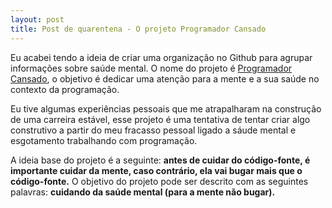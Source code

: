 ```yaml
---
layout: post
title: Post de quarentena - O projeto Programador Cansado
---
```


Eu acabei tendo a ideia de criar uma organização no Github para agrupar informações sobre saúde mental. O nome do projeto é [Programador Cansado](https://programador-cansado.github.io/), o objetivo é dedicar uma atenção para a mente e a sua saúde no contexto da programação.

Eu tive algumas experiências pessoais que me atrapalharam na construção de uma carreira estável, esse projeto é uma tentativa de tentar criar algo construtivo a partir do meu fracasso pessoal ligado a sáude mental e esgotamento trabalhando com programação.

A ideia base do projeto é a seguinte: **antes de cuidar do código-fonte, é importante cuidar da mente, caso contrário, ela vai bugar mais que o código-fonte.** O objetivo do projeto pode ser descrito com as seguintes palavras: **cuidando da saúde mental (para a mente não bugar).**